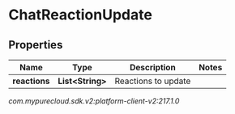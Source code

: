 # ChatReactionUpdate


## Properties

| Name | Type | Description | Notes |
| ------------ | ------------- | ------------- | ------------- |
| **reactions** | **List&lt;String&gt;** | Reactions to update |  |




_com.mypurecloud.sdk.v2:platform-client-v2:217.1.0_
